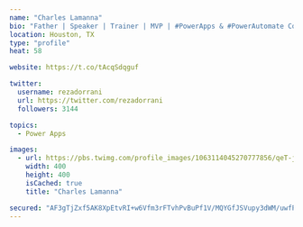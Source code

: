 ```yaml
---
name: "Charles Lamanna"
bio: "Father | Speaker | Trainer | MVP | #PowerApps & #PowerAutomate Community Super User | YouTuber Right-pointing triangle http://youtube.com/c/rezadorrani | Learn - Share - Clockwise rightwards and leftwards open circle arrows"
location: Houston, TX
type: "profile"
heat: 58

website: https://t.co/tAcqSdqguf

twitter:
  username: rezadorrani
  url: https://twitter.com/rezadorrani
  followers: 3144

topics:
  - Power Apps

images:
  - url: https://pbs.twimg.com/profile_images/1063114045270777856/qeT-jpWr_400x400.jpg
    width: 400
    height: 400
    isCached: true
    title: "Charles Lamanna"

secured: "AF3gTjZxf5AK8XpEtvRI+w6Vfm3rFTvhPvBuPf1V/MQYGfJSVupy3dWM/uwfPtulDlBM1lTF8XYfblAavH8amuszZbiFGQXN2EIUa18FoCZxcCzu4QR9uAb896GjbkK/MZxcDGFyH3PeL+2tXPy+aXq9i+C2o6mDDUSG6dLvsA6J8e+79xjngpidw78Hs3YmVgATeJopSqMAo83xhmm/gzNJW3e62o/9wz59xkTgyvf4B5J5lWc7at24PhXKGSNnLrE4pu2YCY/4yIaN3k4z5AvRMDSLTpW4J9+X+EbuLlllioEMggovX/4zV9gh7Yuw0KOvL4P3LShmsCODkT5kerA8j/CnDpquZTEGPua42MpXHCGjiRqwyk58XQHbmGPLhbaihR5Y3w3A9Aa5gUCOVUMwMtI6PUMjB15JoFgkdFc=;JbKO9HHJ2bNUfPRvssGjQA=="
---
```



